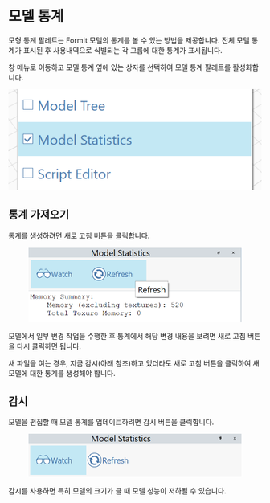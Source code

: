 # 모델 통계

모형 통계 팔레트는 FormIt 모델의 통계를 볼 수 있는 방법을 제공합니다. 전체 모델 통계가 표시된 후 사용내역으로 식별되는 각 그룹에 대한 통계가 표시됩니다. 

창 메뉴로 이동하고 모델 통계 옆에 있는 상자를 선택하여 모델 통계 팔레트를 활성화합니다.

![](../.gitbook/assets/ModelStatisticsMenu.png)

## 통계 가져오기

통계를 생성하려면 새로 고침 버튼을 클릭합니다.

<figure><img src="../.gitbook/assets/ModelStatisticsRefresh.png" alt=""><figcaption></figcaption></figure>

모델에서 일부 변경 작업을 수행한 후 통계에서 해당 변경 내용을 보려면 새로 고침 버튼을 다시 클릭하면 됩니다.

새 파일을 여는 경우, 지금 감시(아래 참조)하고 있더라도 새로 고침 버튼을 클릭하여 새 모델에 대한 통계를 생성해야 합니다.

## 감시

모델을 편집할 때 모델 통계를 업데이트하려면 감시 버튼을 클릭합니다.

<figure><img src="../.gitbook/assets/ModelStatisticsWatch (1).png" alt=""><figcaption></figcaption></figure>

감시를 사용하면 특히 모델의 크기가 클 때 모델 성능이 저하될 수 있습니다.
